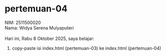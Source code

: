 # pertemuan-04

NIM: 2511500020<br>
Nama: Widya Serena Mulyaputeri<br><br>
Hari ini, Rabu 8 Oktober 2025, saya belajar:
<ol>
    <li>copy-paste isi index.html (pertemuan-03) ke index.html (pertemuan-04)</li>
</ol>
